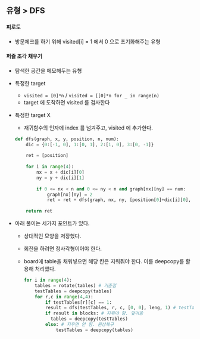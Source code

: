## 유형 > DFS

#### 피로도

- 방문체크를 하기 위해 visited[i] = 1 에서 0 으로 초기화해주는 유형



#### 퍼즐 조각 채우기

- 탐색한 공간을 메모해두는 유형

- 특정한 target

  - `visited = [0]*n` / `visited = [[0]*n for _ in range(n)`
  - target 에 도착하면 visited 를 검사한다

- 특정한 target X

  - 재귀함수의 인자에 index 를 넘겨주고, visited 에 추가한다.

  ```python
  def dfs(graph, x, y, position, n, num):
      dic = {0:[-1, 0], 1:[0, 1], 2:[1, 0], 3:[0, -1]}
      
      ret = [position]
      
      for i in range(4):
          nx = x + dic[i][0]
          ny = y + dic[i][1]
          
          if 0 <= nx < n and 0 <= ny < n and graph[nx][ny] == num:
              graph[nx][ny] = 2
              ret = ret + dfs(graph, nx, ny, [position[0]+dic[i][0], position[1]+dic[i][1]], n, num)
      
      return ret
  ```



- 아래 풀이는 세가지 포인트가 있다.

  - 상대적인 모양을 저장했다.

  - 회전을 하려면 정사각형이어야 한다.

  - board에 table을 채워넣으면 해당 칸은 지워줘야 한다. 이를 deepcopy를 활용해 처리했다.

    ```python
    for i in range(4):
        tables = rotate(tables)	# 기준점
        testTables = deepcopy(tables)
        for r,c in range(4,4):
        	if testTables[r][c] == 1:
          	result = dfs(testTables, r, c, [0, 0], leng, 1) # testTable 에서 일단 지움
            if result in blocks: # 지워야 함. 덮어씀
              tables = deepcopy(testTables)
            else: # 지우면 안 됨. 원상복구
            	testTables = deepcopy(tables)
    ```

    